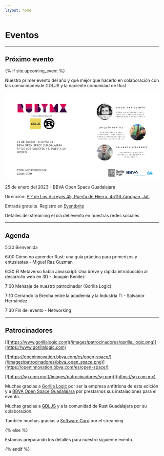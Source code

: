 ```yaml
---
layout: home
---
```


# Eventos

---

## Próximo evento

{% if site.upcoming_event %}

Nuestro primer evento del año y qué mejor que hacerlo en colaboración con las comunidadesde GDLJS y la naciente comunidad de Rust

![](/images/eventos/enero_2023/cuarto_anuncio.png)

25 de enero del 2023 - BBVA Open Space Guadalajara

Dirección: [P.º de Los Virreyes 45, Puerta de Hierro, 45116 Zapopan, Jal.](https://goo.gl/maps/x4ntc8NY8e8LLbDq9)

Entrada gratuita. Registro en [Eventbrite](https://www.eventbrite.com/e/comunidad-ruby-mx-sesion-enero-2023-tickets-496420496067)

Detalles del streaming el día del evento en nuestras redes sociales

---

## Agenda

5:30 Bienvenida

6:00 Cómo no aprender Rust: una guía práctica para primerizos y entusiastas - Miguel Raz Guzmán

6:30 El Metaverso habla Javascript: Una breve y rápida introducción al desarrollo web en 3D - Joaquín Benitez

7:00 Mensaje de nuestro patrocinador (Gorilla Logic)

7:10 Cerrando la Brecha entre la academia y la Industria TI - Salvador Hernández

7:30 Fin del evento - Networking

---

## Patrocinadores

[![https://www.gorillalogic.com](/images/patrocinadores/gorilla_logic.png)](https://www.gorillalogic.com)

[![https://openinnovation.bbva.com/es/open-space/](/images/patrocinadores/bbva_open_space.png)](https://openinnovation.bbva.com/es/open-space/)

[![https://sg.com.mx](/images/patrocinadores/sg.png)](https://sg.com.mx)

Muchas gracias a [Gorilla Logic](https://www.gorillalogic.com) por ser la empresa anfitriona de esta edición y a [BBVA Open Space Guadalajara](https://openinnovation.bbva.com/es/open-space) por prestarnos sus instalaciones para el evento.

Muchas gracias a [GDLJS](https://www.gdljs.com/) y a la comunidad de Rust Guadalajara por su colaboración.

También muchas gracias a [Software Gurú](https://sg.com.mx/) por el streaming.

{% else %}

Estamos preparando los detalles para nuestro siguiente evento.

{% endif %}
